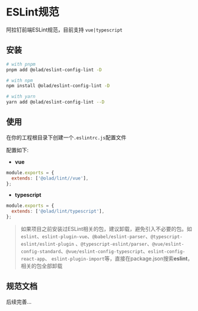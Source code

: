 # ESLint规范

阿拉钉前端ESLint规范，目前支持 `vue|typescript`  
## 安装

```bash
# with pnpm 
pnpm add @olad/eslint-config-lint -D 

# with npm 
npm install @olad/eslint-config-lint -D

# with yarn 
yarn add @olad/eslint-config-lint --D
```

## 使用

在你的工程根目录下创建一个`.eslintrc.js`配置文件

配置如下:

- **vue**
```js
module.exports = {
  extends: ['@olad/lint//vue'],
};
```

- **typescript**
```js
module.exports = {
  extends: ['@olad/lint/typescript'],
};
```

> 如果项目之前安装过ESLint相关的包，建议卸载，避免引入不必要的包。如`eslint`、`eslint-plugin-vue`、`@babel/eslint-parser`、`@typescript-eslint/eslint-plugin`  、`@typescript-eslint/parser`、`@vue/eslint-config-standard`、`@vue/eslint-config-typescript`、`eslint-config-react-app`、
`eslint-plugin-import`等，直接在package.json搜索**eslint**，相关的包全部卸载

## 规范文档

后续完善...